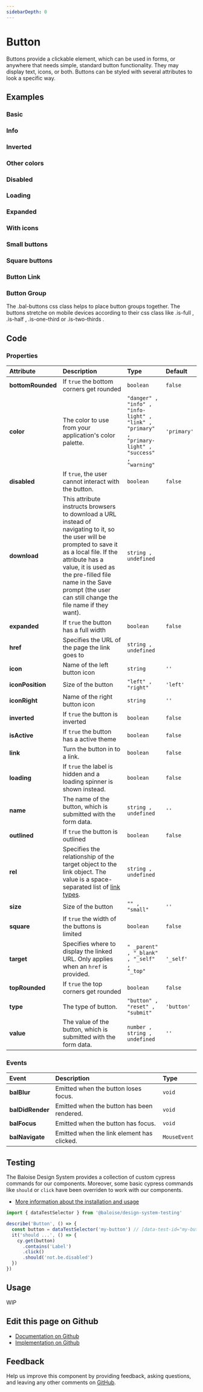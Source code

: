 ```yaml
---
sidebarDepth: 0
---
```


# Button


<!-- START: human documentation top -->

Buttons provide a clickable element, which can be used in forms, or anywhere that needs simple, standard button functionality. They may display text, icons, or both. Buttons can be styled with several attributes to look a specific way.

<!-- END: human documentation top -->

<ClientOnly><docs-component-tabs></docs-component-tabs></ClientOnly>


## Examples

### Basic

<ClientOnly><docs-demo-bal-button-6></docs-demo-bal-button-6></ClientOnly>


### Info

<ClientOnly><docs-demo-bal-button-7></docs-demo-bal-button-7></ClientOnly>


### Inverted

<ClientOnly><docs-demo-bal-button-8></docs-demo-bal-button-8></ClientOnly>


### Other colors

<ClientOnly><docs-demo-bal-button-9></docs-demo-bal-button-9></ClientOnly>


### Disabled

<ClientOnly><docs-demo-bal-button-10></docs-demo-bal-button-10></ClientOnly>


### Loading

<ClientOnly><docs-demo-bal-button-11></docs-demo-bal-button-11></ClientOnly>


### Expanded

<ClientOnly><docs-demo-bal-button-12></docs-demo-bal-button-12></ClientOnly>


### With icons

<ClientOnly><docs-demo-bal-button-13></docs-demo-bal-button-13></ClientOnly>


### Small buttons

<ClientOnly><docs-demo-bal-button-14></docs-demo-bal-button-14></ClientOnly>


### Square buttons

<ClientOnly><docs-demo-bal-button-15></docs-demo-bal-button-15></ClientOnly>


### Button Link

<ClientOnly><docs-demo-bal-button-16></docs-demo-bal-button-16></ClientOnly>


### Button Group

The .bal-buttons css class helps to place button groups together. The buttons stretche on mobile devices according to their css class like .is-full , .is-half , .is-one-third or .is-two-thirds .

<ClientOnly><docs-demo-bal-button-17></docs-demo-bal-button-17></ClientOnly>



## Code



### Properties


| Attribute         | Description                                                                                                                                                                                                                                                                               | Type                                                                                                         | Default                |
| :---------------- | :---------------------------------------------------------------------------------------------------------------------------------------------------------------------------------------------------------------------------------------------------------------------------------------- | :----------------------------------------------------------------------------------------------------------- | :--------------------- |
| **bottomRounded** | If `true` the bottom corners get rounded                                                                                                                                                                                                                                                  | <code>boolean</code>                                                                                         | <code>false</code>     |
| **color**         | The color to use from your application's color palette.                                                                                                                                                                                                                                   | <code>"danger" , "info" , "info-light" , "link" , "primary" , "primary-light" , "success" , "warning"</code> | <code>'primary'</code> |
| **disabled**      | If `true`, the user cannot interact with the button.                                                                                                                                                                                                                                      | <code>boolean</code>                                                                                         | <code>false</code>     |
| **download**      | This attribute instructs browsers to download a URL instead of navigating to it, so the user will be prompted to save it as a local file. If the attribute has a value, it is used as the pre-filled file name in the Save prompt (the user can still change the file name if they want). | <code>string , undefined</code>                                                                              |                        |
| **expanded**      | If `true` the button has a full width                                                                                                                                                                                                                                                     | <code>boolean</code>                                                                                         | <code>false</code>     |
| **href**          | Specifies the URL of the page the link goes to                                                                                                                                                                                                                                            | <code>string , undefined</code>                                                                              |                        |
| **icon**          | Name of the left button icon                                                                                                                                                                                                                                                              | <code>string</code>                                                                                          | <code>''</code>        |
| **iconPosition**  | Size of the button                                                                                                                                                                                                                                                                        | <code>"left" , "right"</code>                                                                                | <code>'left'</code>    |
| **iconRight**     | Name of the right button icon                                                                                                                                                                                                                                                             | <code>string</code>                                                                                          | <code>''</code>        |
| **inverted**      | If `true` the button is inverted                                                                                                                                                                                                                                                          | <code>boolean</code>                                                                                         | <code>false</code>     |
| **isActive**      | If `true` the button has a active theme                                                                                                                                                                                                                                                   | <code>boolean</code>                                                                                         | <code>false</code>     |
| **link**          | Turn the button in to a link.                                                                                                                                                                                                                                                             | <code>boolean</code>                                                                                         | <code>false</code>     |
| **loading**       | If `true` the label is hidden and a loading spinner is shown instead.                                                                                                                                                                                                                     | <code>boolean</code>                                                                                         | <code>false</code>     |
| **name**          | The name of the button, which is submitted with the form data.                                                                                                                                                                                                                            | <code>string , undefined</code>                                                                              | <code>''</code>        |
| **outlined**      | If `true` the button is outlined                                                                                                                                                                                                                                                          | <code>boolean</code>                                                                                         | <code>false</code>     |
| **rel**           | Specifies the relationship of the target object to the link object. The value is a space-separated list of [link types](https://developer.mozilla.org/en-US/docs/Web/HTML/Link_types).                                                                                                    | <code>string , undefined</code>                                                                              |                        |
| **size**          | Size of the button                                                                                                                                                                                                                                                                        | <code>"" , "small"</code>                                                                                    | <code>''</code>        |
| **square**        | If `true` the width of the buttons is limited                                                                                                                                                                                                                                             | <code>boolean</code>                                                                                         | <code>false</code>     |
| **target**        | Specifies where to display the linked URL. Only applies when an `href` is provided.                                                                                                                                                                                                       | <code>" _parent" , "_blank" , "_self" , "_top"</code>                                                        | <code>'_self'</code>   |
| **topRounded**    | If `true` the top corners get rounded                                                                                                                                                                                                                                                     | <code>boolean</code>                                                                                         | <code>false</code>     |
| **type**          | The type of button.                                                                                                                                                                                                                                                                       | <code>"button" , "reset" , "submit"</code>                                                                   | <code>'button'</code>  |
| **value**         | The value of the button, which is submitted with the form data.                                                                                                                                                                                                                           | <code>number , string , undefined</code>                                                                     | <code>''</code>        |

### Events


| Event            | Description                                 | Type                    |
| :--------------- | :------------------------------------------ | :---------------------- |
| **balBlur**      | Emitted when the button loses focus.        | <code>void</code>       |
| **balDidRender** | Emitted when the button has been  rendered. | <code>void</code>       |
| **balFocus**     | Emitted when the button has focus.          | <code>void</code>       |
| **balNavigate**  | Emitted when the link element has clicked.  | <code>MouseEvent</code> |

## Testing

The Baloise Design System provides a collection of custom cypress commands for our components. Moreover, some basic cypress commands like `should` or `click` have been overriden to work with our components.

- [More information about the installation and usage](/components/tooling/testing.html)

<!-- START: human documentation testing -->

```typescript
import { dataTestSelector } from '@baloise/design-system-testing'

describe('Button', () => {
  const button = dataTestSelector('my-button') // [data-test-id="my-button"]
  it('should ...', () => {
    cy.get(button)
      .contains('Label')
      .click()
      .should('not.be.disabled')
  })
})
```

<!-- END: human documentation testing -->



## Usage

<!-- START: human documentation usage -->

WIP

<!-- END: human documentation usage -->



## Edit this page on Github

* [Documentation on Github](https://github.com/baloise/design-system/blob/master/docs/src/components/components/bal-button.md)
* [Implementation on Github](https://github.com/baloise/design-system/blob/master/packages/components/src/components/bal-button)

## Feedback

Help us improve this component by providing feedback, asking questions, and leaving any other comments on [GitHub](https://github.com/baloise/design-system/issues/new).

